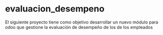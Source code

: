 # evaluacion_desempeno
El siguiente proyecto tiene como objetivo desarrollar un nuevo módulo para odoo que gestione la evaluación de desempeño de los de los empleados